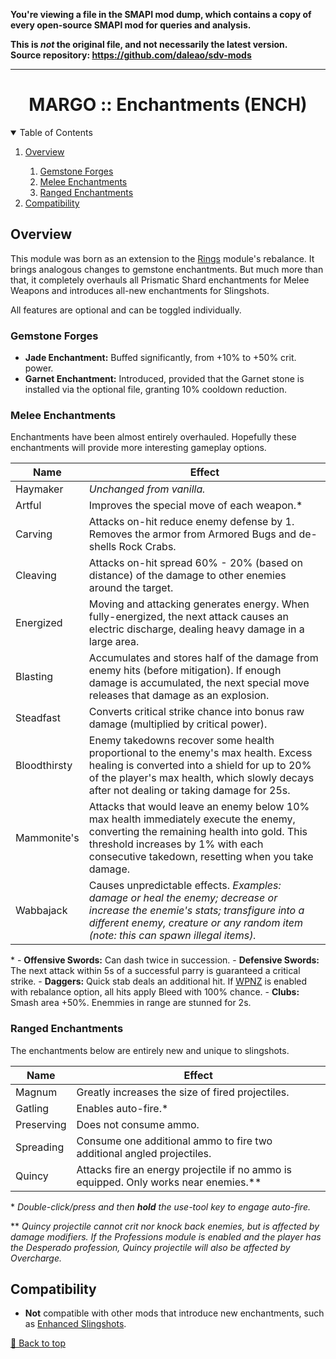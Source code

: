 **You're viewing a file in the SMAPI mod dump, which contains a copy of every open-source SMAPI mod
for queries and analysis.**

**This is _not_ the original file, and not necessarily the latest version.**  
**Source repository: https://github.com/daleao/sdv-mods**

----

<div align="center">

# MARGO :: Enchantments (ENCH)

</div>

<!-- TABLE OF CONTENTS -->
<details open="open" align="left">
  <summary>Table of Contents</summary>
  <ol>
    <li><a href="#overview">Overview</a></li>
    <ol>
        <li><a href="#gemstone-forges">Gemstone Forges</a></li>
        <li><a href="#melee-enchantments">Melee Enchantments</a></li>
        <li><a href="#ranged-enchantments">Ranged Enchantments</a></li>
    </ol>
    <li><a href="#compatibility">Compatibility</a></li>
  </ol>
</details>

## Overview

This module was born as an extension to the [Rings](../Rings) module's rebalance. It brings analogous changes to gemstone enchantments. But much more than that, it completely overhauls all Prismatic Shard enchantments for Melee Weapons and introduces all-new enchantments for Slingshots.

All features are optional and can be toggled individually.

### Gemstone Forges

- **Jade Enchantment:** Buffed significantly, from +10% to +50% crit. power.
- **Garnet Enchantment:** Introduced, provided that the Garnet stone is installed via the optional file, granting 10% cooldown reduction.

### Melee Enchantments

Enchantments have been almost entirely overhauled. Hopefully these enchantments will provide more interesting gameplay options.

| Name      | Effect |
| --------- | -------|
| Haymaker  | *Unchanged from vanilla.* |
| Artful    | Improves the special move of each weapon.* |
| Carving   | Attacks on-hit reduce enemy defense by 1. Removes the armor from Armored Bugs and de-shells Rock Crabs. |
| Cleaving  | Attacks on-hit spread 60% - 20% (based on distance) of the damage to other enemies around the target. |
| Energized | Moving and attacking generates energy. When fully-energized, the next attack causes an electric discharge, dealing heavy damage in a large area. |
| Blasting | Accumulates and stores half of the damage from enemy hits (before mitigation). If enough damage is accumulated, the next special move releases that damage as an explosion. |
| Steadfast    | Converts critical strike chance into bonus raw damage (multiplied by critical power). |
| Bloodthirsty | Enemy takedowns recover some health proportional to the enemy's max health. Excess healing is converted into a shield for up to 20% of the player's max health, which slowly decays after not dealing or taking damage for 25s. |
| Mammonite's | Attacks that would leave an enemy below 10% max health immediately execute the enemy, converting the remaining health into gold. This threshold increases by 1% with each consecutive takedown, resetting when you take damage. |
| Wabbajack | Causes unpredictable effects. *Examples: damage or heal the enemy; decrease or increase the enemie's stats; transfigure into a different enemy, creature or any random item (note: this can spawn illegal items).* |

\*
    - **Offensive Swords:** Can dash twice in succession.
    - **Defensive Swords:** The next attack within 5s of a successful parry is guaranteed a critical strike.
    - **Daggers:** Quick stab deals an additional hit. If [WPNZ](../Weapons) is enabled with rebalance option, all hits apply Bleed with 100% chance.
    - **Clubs:** Smash area +50%. Enemmies in range are stunned for 2s.

### Ranged Enchantments

The enchantments below are entirely new and unique to slingshots.

| Name       | Effect |
| ---------- | -------|
| Magnum     | Greatly increases the size of fired projectiles. |
| Gatling    | Enables auto-fire.* |
| Preserving | Does not consume ammo. |
| Spreading  | Consume one additional ammo to fire two additional angled projectiles. |
| Quincy     | Attacks fire an energy projectile if no ammo is equipped. Only works near enemies.** |

\* *Double-click/press and then **hold** the use-tool key to engage auto-fire.*

\** *Quincy projectile cannot crit nor knock back enemies, but is affected by damage modifiers. If the Professions module is enabled and the player has the Desperado profession, Quincy projectile will also be affected by Overcharge.*

## Compatibility

- **Not** compatible with other mods that introduce new enchantments, such as [Enhanced Slingshots][mod:enhanced-slingshots].

<!-- MARKDOWN LINKS & IMAGES -->

[mod:enhanced-slingshots]: <https://www.nexusmods.com/stardewvalley/mods/12763> "Enhanced Slingshots"

[🔼 Back to top](#margo-enchantments-ench)
